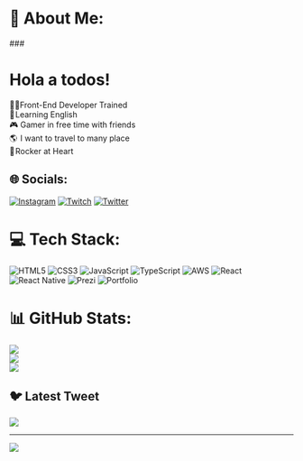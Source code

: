 # 💫 About Me:
###<h1>Hola a todos!</h1>
👨‍💻Front-End Developer Trained<br> 🗽 Learning English<br>🎮 Gamer in free time with friends<br>🌎  I want to travel to many place<br>🤟 Rocker at Heart


## 🌐 Socials:
[![Instagram](https://img.shields.io/badge/Instagram-%23E4405F.svg?logo=Instagram&logoColor=white)](https://instagram.com/Oliver.Bri.Matt) [![Twitch](https://img.shields.io/badge/Twitch-%239146FF.svg?logo=Twitch&logoColor=white)](https://twitch.tv/Rockero_lml) [![Twitter](https://img.shields.io/badge/Twitter-%231DA1F2.svg?logo=Twitter&logoColor=white)](https://twitter.com/@RockerolwL) 

# 💻 Tech Stack:
![HTML5](https://img.shields.io/badge/html5-%23E34F26.svg?style=for-the-badge&logo=html5&logoColor=white) ![CSS3](https://img.shields.io/badge/css3-%231572B6.svg?style=for-the-badge&logo=css3&logoColor=white) ![JavaScript](https://img.shields.io/badge/javascript-%23323330.svg?style=for-the-badge&logo=javascript&logoColor=%23F7DF1E) ![TypeScript](https://img.shields.io/badge/typescript-%23007ACC.svg?style=for-the-badge&logo=typescript&logoColor=white) ![AWS](https://img.shields.io/badge/AWS-%23FF9900.svg?style=for-the-badge&logo=amazon-aws&logoColor=white) ![React](https://img.shields.io/badge/react-%2320232a.svg?style=for-the-badge&logo=react&logoColor=%2361DAFB) ![React Native](https://img.shields.io/badge/react_native-%2320232a.svg?style=for-the-badge&logo=react&logoColor=%2361DAFB) ![Prezi](https://img.shields.io/badge/Prezi-%23000000.svg?style=for-the-badge&logo=Prezi&logoColor=white) ![Portfolio](https://img.shields.io/badge/Portfolio-%23000000.svg?style=for-the-badge&logo=firefox&logoColor=#FF7139)
# 📊 GitHub Stats:
![](https://github-readme-stats.vercel.app/api?username=oliverbrimat&theme=great-gatsby&hide_border=false&include_all_commits=true&count_private=false)<br/>
![](https://github-readme-streak-stats.herokuapp.com/?user=oliverbrimat&theme=great-gatsby&hide_border=false)<br/>
![](https://github-readme-stats.vercel.app/api/top-langs/?username=oliverbrimat&theme=great-gatsby&hide_border=false&include_all_commits=true&count_private=false&layout=compact)

## 🐦 Latest Tweet
[![](https://gtce.itsvg.in/api?username=@RockerolwL)](https://github.com/VishwaGauravIn/github-twitter-card-embed)

---
[![](https://visitcount.itsvg.in/api?id=oliverbrimat&icon=2&color=1)](https://visitcount.itsvg.in)

